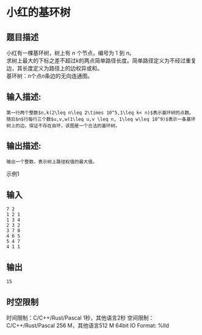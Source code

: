 # 小红的基环树

## 题目描述

小红有一棵基环树，树上有 $n$ 个节点，编号为 1 到 $n$。  
求树上最大的下标之差不超过$k$的两点简单路径长度。简单路径定义为不经过重复边，其长度定义为路径上的边权异或和。  
基环树：$n$个点$n$条边的无向连通图。  


## 输入描述:
    
    
    第一行两个整数$n,k(2\leq n\leq 2\times 10^5,1\leq k< n)$表示基环树的点数。  
    随后$n$行每行三个数$u,v,w(1\leq u,v \leq n, 1\leq w\leq 10^9)$表示一条基环树上的边，保证不存在自环，该图是一个合法的基环树。

## 输出描述:
    
    
    输出一个整数，表示树上路径权值的最大值。

示例1 

## 输入
    
    
    7 2
    1 2 1
    1 3 4
    2 3 2
    3 7 8
    4 6 5
    5 4 7
    4 1 1

## 输出
    
    
    15


## 时空限制

时间限制：C/C++/Rust/Pascal 1秒，其他语言2秒
空间限制：C/C++/Rust/Pascal 256 M，其他语言512 M
64bit IO Format: %lld